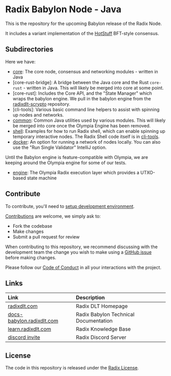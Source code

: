 # Radix Babylon Node - Java

This is the repository for the upcoming Babylon release of the Radix Node.

It includes a variant implementation of the [HotStuff](https://arxiv.org/abs/1803.05069) BFT-style consensus.

## Subdirectories

Here we have:

- [core](core/README.md): The core node, consensus and networking modules - written in Java
- [core-rust-bridge]: A bridge between the Java core and the Rust `core-rust` - written in Java.
  This will likely be merged into core at some point.
- [core-rust]: Includes the Core API, and the "State Manager" which wraps the babylon engine.
  We pull in the babylon engine from the [radixdlt-scrypto](https://github.com/radixdlt/radixdlt-scrypto) repository.
- [cli-tools]: Various basic command line helpers to assist with spinning up nodes and networks.
- [common](common/README.md): Common Java utilities used by various modules. This will likely be merged into core
  once the Olympia Engine has been removed.
- [shell](shell): Examples for how to run Radix shell, which can enable spinning up temporary interactive
   nodes. The Radix Shell code itself is in [cli-tools](cli-tools).
- [docker](docker): An option for running a network of nodes locally. You can also use the "Run Single Validator" IntelliJ option.

Until the Babylon engine is feature-compatible with Olympia, we are keeping around the Olympia engine for
some of our tests.

- [engine](engine/README.md): The Olympia Radix execution layer which provides a UTXO-based state machine

## Contribute

To contribute, you'll need to [setup development environment](docs/development/README.md).

[Contributions](CONTRIBUTING.md) are welcome, we simply ask to:

* Fork the codebase
* Make changes
* Submit a pull request for review

When contributing to this repository, we recommend discussing with the development team the change you wish to make using a [GitHub issue](https://github.com/radixdlt/radixdlt/issues) before making changes.

Please follow our [Code of Conduct](CODE_OF_CONDUCT.md) in all your interactions with the project.

## Links

| Link | Description |
| :----- | :------ |
[radixdlt.com](https://radixdlt.com/) | Radix DLT Homepage
[docs-babylon.radixdlt.com](https://docs-babylon.radixdlt.com/) | Radix Babylon Technical Documentation
[learn.radixdlt.com](https://learn.radixdlt.com/) | Radix Knowledge Base
[discord invite](https://discord.com/invite/WkB2USt) | Radix Discord Server

## License

The code in this repository is released under the [Radix License](LICENSE).
